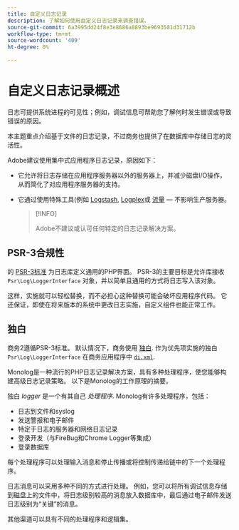 ```yaml
---
title: 自定义日志记录
description: 了解如何使用自定义日志记录来调查错误。
source-git-commit: 6a3995dd24f8e3e8686a8893be9693581d31712b
workflow-type: tm+mt
source-wordcount: '409'
ht-degree: 0%

---
```



# 自定义日志记录概述

日志可提供系统进程的可见性；例如，调试信息可帮助您了解何时发生错误或导致错误的原因。

本主题重点介绍基于文件的日志记录，不过商务也提供了在数据库中存储日志的灵活性。

Adobe建议使用集中式应用程序日志记录，原因如下：

- 它允许将日志存储在应用程序服务器以外的服务器上，并减少磁盘I/O操作，从而简化了对应用程序服务器的支持。

- 它通过使用特殊工具(例如 [Logstash], [Logplex]或 [流量] — 不影响生产服务器。

   >[!INFO]
   >
   >Adobe不建议或认可任何特定的日志记录解决方案。

## PSR-3合规性

的 [PSR-3标准][laminas] 为日志库定义通用的PHP界面。 PSR-3的主要目标是允许库接收 `Psr\Log\LoggerInterface` 对象，并以简单且通用的方式将日志写入该对象。

这样，实施就可以轻松替换，而不必担心这种替换可能会破坏应用程序代码。 它还保证，即使在将来版本的系统中更改日志实施，自定义组件也能正常工作。

## 独白

商务2遵循PSR-3标准。 默认情况下，商务使用 [独白]. 作为优先项实施的独白 `Psr\Log\LoggerInterface` 在商务应用程序中 [`di.xml`][di].

Monolog是一种流行的PHP日志记录解决方案，具有多种处理程序，使您能够构建高级日志记录策略。 以下是Monolog的工作原理的摘要。

独白 _logger_ 是一个有其自己 _处理程序_. Monolog有许多处理程序，包括：

- 日志到文件和syslog
- 发送警报和电子邮件
- 特定于日志的服务器和网络日志记录
- 登录开发（与FireBug和Chrome Logger等集成）
- 登录数据库

每个处理程序可以处理输入消息和停止传播或将控制传递给链中的下一个处理程序。

日志消息可以采用多种不同的方式进行处理。 例如，您可以将所有调试信息存储到磁盘上的文件中，将日志级别较高的消息放入数据库中，最后通过电子邮件发送日志级别为“关键”的消息。

其他渠道可以具有不同的处理程序和逻辑集。

<!-- link definitions -->

[di]: https://github.com/magento/magento2/blob/2.4/app/etc/di.xml#L9
[流量]: http://www.fluentd.org
[laminas]: https://docs.laminas.dev/laminas-log/
[Logplex]: https://devcenter.heroku.com/articles/logplex
[Logstash]: https://www.elastic.co/products/logstash
[独白]: https://github.com/Seldaek/monolog
